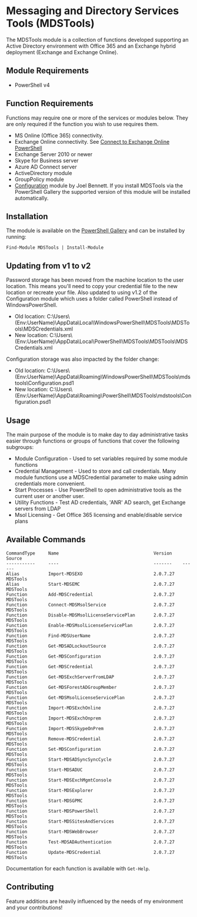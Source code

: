 # Messaging and Directory Services Tools (MDSTools)

The MDSTools module is a collection of functions developed supporting an Active Directory environment with Office 365 and an Exchange hybrid deployment (Exchange and Exchange Online).

## Module Requirements

* PowerShell v4

## Function Requirements

Functions may require one or more of the services or modules below. They are only required if the function you wish to use requires them.

* MS Online (Office 365) connectivity.
* Exchange Online connectivity.  See [Connect to Exchange Online PowerShell](https://technet.microsoft.com/en-us/library/jj984289(v=exchg.160).aspx)
* Exchange Server 2010 or newer
* Skype for Business server
* Azure AD Connect server
* ActiveDirectory module
* GroupPolicy module
* [Configuration](https://www.powershellgallery.com/packages/Configuration) module by Joel Bennett.  If you install MDSTools via the PowerShell Gallery the supported version of this module will be installed automatically.

## Installation

The module is available on the [PowerShell Gallery](https://www.powershellgallery.com/packages/mdstools) and can be installed by running:

`Find-Module MDSTools | Install-Module`

## Updating from v1 to v2

Password storage has been moved from the machine location to the user location.  This means you'll need to copy your credential file to the new location or recreate your file.  Also updated to using v1.2 of the Configuration module which uses a folder called PowerShell instead of WindowsPowerShell.

* Old location:  C:\Users\\$($Env:UserName)\AppData\Local\WindowsPowerShell\MDSTools\MDSTools\MDSCredentials.xml
* New location:  C:\Users\\$($Env:UserName)\AppData\Local\PowerShell\MDSTools\MDSTools\MDSCredentials.xml

Configuration storage was also impacted by the folder change:

* Old location:  C:\Users\\$($Env:UserName)\AppData\Roaming\WindowsPowerShell\MDSTools\mdstools\Configuration.psd1
* New location:  C:\Users\\$($Env:UserName)\AppData\Roaming\PowerShell\MDSTools\mdstools\Configuration.psd1

## Usage

The main purpose of the module is to make day to day administrative tasks easier through functions or groups of functions that cover the following subgroups:

* Module Configuration - Used to set variables required by some module functions
* Credential Management - Used to store and call credentials.  Many module functions use a MDSCredential parameter to make using admin credentials more convenient.
* Start Processes - Use PowerShell to open administrative tools as the current user or another user.
* Utility Functions - Test AD credentials, 'ANR' AD search, get Exchange servers from LDAP
* Msol Licensing - Get Office 365 licensing and enable/disable service plans

## Available Commands

    CommandType     Name                                    Version    Source
    -----------     ----                                    -------    ------
    Alias           Import-MDSEXO                           2.0.7.27   MDSTools
    Alias           Start-MDSEMC                            2.0.7.27   MDSTools
    Function        Add-MDSCredential                       2.0.7.27   MDSTools
    Function        Connect-MDSMsolService                  2.0.7.27   MDSTools
    Function        Disable-MDSMsolLicenseServicePlan       2.0.7.27   MDSTools
    Function        Enable-MDSMsolLicenseServicePlan        2.0.7.27   MDSTools
    Function        Find-MDSUserName                        2.0.7.27   MDSTools
    Function        Get-MDSADLockoutSource                  2.0.7.27   MDSTools
    Function        Get-MDSConfiguration                    2.0.7.27   MDSTools
    Function        Get-MDSCredential                       2.0.7.27   MDSTools
    Function        Get-MDSExchServerFromLDAP               2.0.7.27   MDSTools
    Function        Get-MDSForestADGroupMember              2.0.7.27   MDSTools
    Function        Get-MDSMsolLicenseServicePlan           2.0.7.27   MDSTools
    Function        Import-MDSExchOnline                    2.0.7.27   MDSTools
    Function        Import-MDSExchOnprem                    2.0.7.27   MDSTools
    Function        Import-MDSSkypeOnPrem                   2.0.7.27   MDSTools
    Function        Remove-MDSCredential                    2.0.7.27   MDSTools
    Function        Set-MDSConfiguration                    2.0.7.27   MDSTools
    Function        Start-MDSADSyncSyncCycle                2.0.7.27   MDSTools
    Function        Start-MDSADUC                           2.0.7.27   MDSTools
    Function        Start-MDSExchMgmtConsole                2.0.7.27   MDSTools
    Function        Start-MDSExplorer                       2.0.7.27   MDSTools
    Function        Start-MDSGPMC                           2.0.7.27   MDSTools
    Function        Start-MDSPowerShell                     2.0.7.27   MDSTools
    Function        Start-MDSSitesAndServices               2.0.7.27   MDSTools
    Function        Start-MDSWebBrowser                     2.0.7.27   MDSTools
    Function        Test-MDSADAuthentication                2.0.7.27   MDSTools
    Function        Update-MDSCredential                    2.0.7.27   MDSTools

Documentation for each function is available with `Get-Help`.

## Contributing

Feature additions are heavily influenced by the needs of my environment and your contributions!
